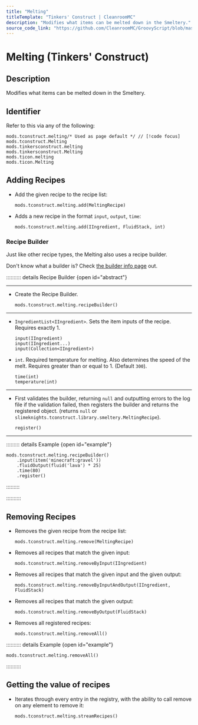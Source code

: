 ```yaml
---
title: "Melting"
titleTemplate: "Tinkers' Construct | CleanroomMC"
description: "Modifies what items can be melted down in the Smeltery."
source_code_link: "https://github.com/CleanroomMC/GroovyScript/blob/master/src/main/java/com/cleanroommc/groovyscript/compat/mods/tinkersconstruct/Melting.java"
---
```


# Melting (Tinkers' Construct)

## Description

Modifies what items can be melted down in the Smeltery.

## Identifier

Refer to this via any of the following:

```groovy:no-line-numbers {1}
mods.tconstruct.melting/* Used as page default */ // [!code focus]
mods.tconstruct.Melting
mods.tinkersconstruct.melting
mods.tinkersconstruct.Melting
mods.ticon.melting
mods.ticon.Melting
```


## Adding Recipes

- Add the given recipe to the recipe list:

    ```groovy:no-line-numbers
    mods.tconstruct.melting.add(MeltingRecipe)
    ```

- Adds a new recipe in the format `input`, `output`, `time`:

    ```groovy:no-line-numbers
    mods.tconstruct.melting.add(IIngredient, FluidStack, int)
    ```


### Recipe Builder

Just like other recipe types, the Melting also uses a recipe builder.

Don't know what a builder is? Check [the builder info page](../../getting_started/builder.md) out.

:::::::::: details Recipe Builder {open id="abstract"}

---

- Create the Recipe Builder.

    ```groovy:no-line-numbers
    mods.tconstruct.melting.recipeBuilder()
    ```

---

- `IngredientList<IIngredient>`. Sets the item inputs of the recipe. Requires exactly 1.

    ```groovy:no-line-numbers
    input(IIngredient)
    input(IIngredient...)
    input(Collection<IIngredient>)
    ```

- `int`. Required temperature for melting. Also determines the speed of the melt. Requires greater than or equal to 1. (Default `300`).

    ```groovy:no-line-numbers
    time(int)
    temperature(int)
    ```

---

- First validates the builder, returning `null` and outputting errors to the log file if the validation failed, then registers the builder and returns the registered object. (returns `null` or `slimeknights.tconstruct.library.smeltery.MeltingRecipe`).

    ```groovy:no-line-numbers
    register()
    ```

---

::::::::: details Example {open id="example"}
```groovy:no-line-numbers
mods.tconstruct.melting.recipeBuilder()
    .input(item('minecraft:gravel'))
    .fluidOutput(fluid('lava') * 25)
    .time(80)
    .register()
```

:::::::::

::::::::::

## Removing Recipes

- Removes the given recipe from the recipe list:

    ```groovy:no-line-numbers
    mods.tconstruct.melting.remove(MeltingRecipe)
    ```

- Removes all recipes that match the given input:

    ```groovy:no-line-numbers
    mods.tconstruct.melting.removeByInput(IIngredient)
    ```

- Removes all recipes that match the given input and the given output:

    ```groovy:no-line-numbers
    mods.tconstruct.melting.removeByInputAndOutput(IIngredient, FluidStack)
    ```

- Removes all recipes that match the given output:

    ```groovy:no-line-numbers
    mods.tconstruct.melting.removeByOutput(FluidStack)
    ```

- Removes all registered recipes:

    ```groovy:no-line-numbers
    mods.tconstruct.melting.removeAll()
    ```

:::::::::: details Example {open id="example"}
```groovy:no-line-numbers
mods.tconstruct.melting.removeAll()
```

::::::::::

## Getting the value of recipes

- Iterates through every entry in the registry, with the ability to call remove on any element to remove it:

    ```groovy:no-line-numbers
    mods.tconstruct.melting.streamRecipes()
    ```
